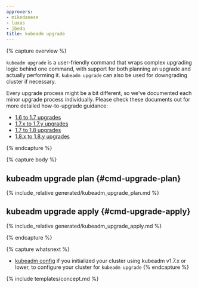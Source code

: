```yaml
---
approvers:
- mikedanese
- luxas
- jbeda
title: kubeadm upgrade
---
```

{% capture overview %}

`kubeadm upgrade` is a user-friendly command that wraps complex upgrading logic behind one command, with support
for both planning an upgrade and actually performing it. `kubeadm upgrade` can also be used for downgrading
cluster if necessary.

Every upgrade process might be a bit different, so we've documented each minor upgrade process individually.
Please check these documents out for more detailed how-to-upgrade guidance:

* [1.6 to 1.7 upgrades](/docs/tasks/administer-cluster/kubeadm-upgrade-1-7/)
* [1.7.x to 1.7.y  upgrades](/docs/tasks/administer-cluster/kubeadm-upgrade-1-8/)
* [1.7 to 1.8 upgrades](/docs/tasks/administer-cluster/kubeadm-upgrade-1-8/)
* [1.8.x to 1.8.y upgrades](/docs/tasks/administer-cluster/kubeadm-upgrade-1-8/)

{% endcapture %}

{% capture body %}
## kubeadm upgrade plan {#cmd-upgrade-plan}
{% include_relative generated/kubeadm_upgrade_plan.md %}

## kubeadm upgrade apply  {#cmd-upgrade-apply}
{% include_relative generated/kubeadm_upgrade_apply.md %}

{% endcapture %}

{% capture whatsnext %}
* [kubeadm config](kubeadm-config.md) if you initialized your cluster using kubeadm v1.7.x or lower, to configure your cluster for `kubeadm upgrade`
{% endcapture %}

{% include templates/concept.md %}
